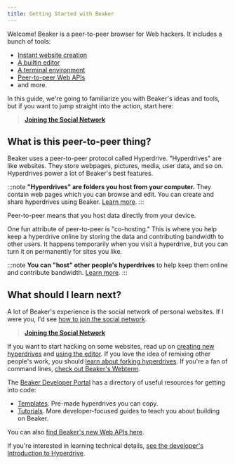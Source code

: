 ```yaml
---
title: Getting Started with Beaker
---
```


Welcome! Beaker is a peer-to-peer browser for Web hackers. It includes a bunch of tools:

* [Instant website creation](beginner/creating-new-hyperdrives.md)
* [A builtin editor](beginner/using-the-editor.md)
* [A terminal environment](advanced/webterm.md)
* [Peer-to-peer Web APIs](/#apis)
* and more.

In this guide, we're going to familiarize you with Beaker's ideas and tools, but if you want to jump straight into the action, start here:

> **[Joining the Social Network](joining-the-social-network.md)**

## What is this peer-to-peer thing?

Beaker uses a peer-to-peer protocol called Hyperdrive. "Hyperdrives" are like websites. They store webpages, pictures, media, user data, and so on. Hyperdrives power a lot of Beaker's best features.

:::note
**"Hyperdrives" are folders you host from your computer.** They contain web pages which you can browse and edit. You can create and share hyperdrives using Beaker. [Learn more](beginner/creating-new-hyperdrives.md).
:::

Peer-to-peer means that you host data directly from your device.

One fun attribute of peer-to-peer is "co-hosting." This is where you help keep a hyperdrive online by storing the data and contributing bandwidth to other users. It happens temporarily when you visit a hyperdrive, but you can turn it on permanently for sites you like.

:::note
**You can "host" other people's hyperdrives** to help keep them online and contribute bandwidth. [Learn more](beginner/hosting-hyperdrives.md).
:::

## What should I learn next?

A lot of Beaker's experience is the social network of personal websites. If I were you, I'd see [how to join the social network](joining-the-social-network.md).

> **[Joining the Social Network](joining-the-social-network.md)**

If you want to start hacking on some websites, read up on [creating new hyperdrives](beginner/creating-new-hyperdrives.md) and [using the editor](beginner/using-the-editor.md). If you love the idea of remixing other people's work, you should [learn about forking hyperdrives](advanced/forking-hyperdrives.md). If you're a fan of command lines, [check out Beaker's Webterm](advanced/webterm.md).

The [Beaker Developer Portal](https://beaker.dev/) has a directory of useful resources for getting into code:

* [Templates](https://beaker.dev/docs/templates/). Pre-made hyperdrives you can copy.
* [Tutorials](https://beaker.dev/docs/tutorials/). More developer-focused guides to teach you about building on Beaker.

You can also [find Beaker's new Web APIs here](/#apis).

If you're interested in learning technical details, [see the developer's Introduction to Hyperdrive](developers/introduction-to-hyperdrive.md).
